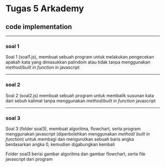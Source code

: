 # Tugas 5 Arkademy

## code implementation

---

### soal 1

Soal 1 (soal1.js), membuat sebuah program untuk melakukan pengecekan apakah kata yang dimasukkan palindom atau tidak tanpa menggunakan _method_/_built in function_ in javascript

---

### soal 2

Soal 2 (soal2.js) membuat sebuah program untuk membalik susunan kata dari sebuh kalimat tanpa menggunakan _method_/_built in function_ javascript

---

### soal 3

Soal 3 (folder soal3), membuat algoritma, flowchart, serta program menggunakan javascript (diperbolehkan menggunakan _method_/ _built in function_) untuk membagi dan mengurutkan sebuah baris angka berdasarkan angka 0, kemudian digabungkan kembali

Folder soal3 berisi gambar algoritma dan gambar flowchart, serta file javascript dari program
